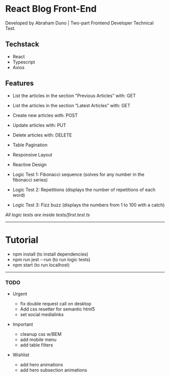 # React Blog Front-End #
Developed by Abraham Duno | Two-part Frontend Developer Technical Test.

## Techstack ##
* React
* Typescript
* Axios

## Features ##
* List the articles in the section "Previous Articles” with: GET
* List the articles in the section “Latest Articles” with: GET
* Create new articles with: POST
* Update articles with: PUT
* Delete articles with: DELETE
* Table Pagination
* Responsive Layout
* Reactive Design

* Logic Test 1: Fibonacci sequence (solves for any number in the fibonacci series)
* Logic Test 2: Repetitions (displays the number of repetitions of each word)
* Logic Test 3: Fizz buzz (displays the numbers from 1 to 100 with a catch)

*All logic tests are inside tests/first.test.ts*


- - - -
# Tutorial #
* npm install (to install dependencies)
* npm run jest --run (to run logic tests)
* npm start (to run localhost)
- - - -


### TODO ###
* Urgent
	* fix double request call on desktop
	* Add css resetter for semantic html5
	* set social medialinks

* Important
	* cleanup css w/BEM
	* add mobile menu
	* add table filters

* Wishlist
	* add hero animations
	* add hero subsection animations